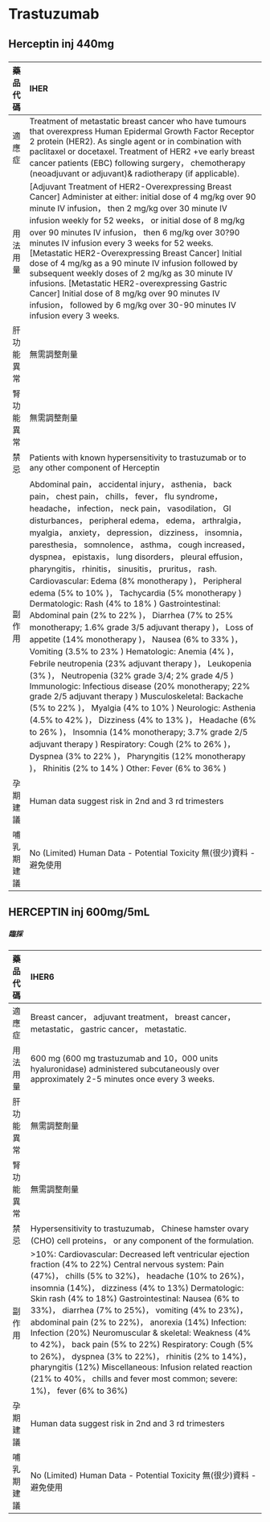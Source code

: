 # Trastuzumab

## Herceptin inj 440mg

##### 

| 藥品代碼   | IHER                                                                                                                                                                                                                                                                                                                                                                                                                                                                                                                                                                                                                                                                                                                                                                                                                                                                                                                                                                                                                                                                                                                                                                                                                                                                                                                                                                                       |
|:-----------|:-------------------------------------------------------------------------------------------------------------------------------------------------------------------------------------------------------------------------------------------------------------------------------------------------------------------------------------------------------------------------------------------------------------------------------------------------------------------------------------------------------------------------------------------------------------------------------------------------------------------------------------------------------------------------------------------------------------------------------------------------------------------------------------------------------------------------------------------------------------------------------------------------------------------------------------------------------------------------------------------------------------------------------------------------------------------------------------------------------------------------------------------------------------------------------------------------------------------------------------------------------------------------------------------------------------------------------------------------------------------------------------------|
| 適應症     | Treatment of metastatic breast cancer who have tumours that overexpress Human Epidermal Growth Factor Receptor 2 protein (HER2). As single agent or in combination with paclitaxel or docetaxel. Treatment of HER2 +ve early breast cancer patients (EBC) following surgery， chemotherapy (neoadjuvant or adjuvant)& radiotherapy (if applicable).                                                                                                                                                                                                                                                                                                                                                                                                                                                                                                                                                                                                                                                                                                                                                                                                                                                                                                                                                                                                                                        |
| 用法用量   | [Adjuvant Treatment of HER2-Overexpressing Breast Cancer] Administer at either: initial dose of 4 mg/kg over 90 minute IV infusion， then 2 mg/kg over 30 minute IV infusion weekly for 52 weeks， or initial dose of 8 mg/kg over 90 minutes IV infusion， then 6 mg/kg over 30?90 minutes IV infusion every 3 weeks for 52 weeks. [Metastatic HER2-Overexpressing Breast Cancer] Initial dose of 4 mg/kg as a 90 minute IV infusion followed by subsequent weekly doses of 2 mg/kg as 30 minute IV infusions. [Metastatic HER2-overexpressing Gastric Cancer] Initial dose of 8 mg/kg over 90 minutes IV infusion， followed by 6 mg/kg over 30-90 minutes IV infusion every 3 weeks.                                                                                                                                                                                                                                                                                                                                                                                                                                                                                                                                                                                                                                                                                                    |
| 肝功能異常 | 無需調整劑量                                                                                                                                                                                                                                                                                                                                                                                                                                                                                                                                                                                                                                                                                                                                                                                                                                                                                                                                                                                                                                                                                                                                                                                                                                                                                                                                                                               |
| 腎功能異常 | 無需調整劑量                                                                                                                                                                                                                                                                                                                                                                                                                                                                                                                                                                                                                                                                                                                                                                                                                                                                                                                                                                                                                                                                                                                                                                                                                                                                                                                                                                               |
| 禁忌       | Patients with known hypersensitivity to trastuzumab or to any other component of Herceptin                                                                                                                                                                                                                                                                                                                                                                                                                                                                                                                                                                                                                                                                                                                                                                                                                                                                                                                                                                                                                                                                                                                                                                                                                                                                                                 |
| 副作用     | Abdominal pain， accidental injury， asthenia， back pain， chest pain， chills， fever， flu syndrome， headache， infection， neck pain， vasodilation， GI disturbances， peripheral edema， edema， arthralgia， myalgia， anxiety， depression， dizziness， insomnia， paresthesia， somnolence， asthma， cough increased， dyspnea， epistaxis， lung disorders， pleural effusion， pharyngitis， rhinitis， sinusitis， pruritus， rash. Cardiovascular: Edema (8% monotherapy )， Peripheral edema (5% to 10% )， Tachycardia (5% monotherapy ) Dermatologic: Rash (4% to 18% ) Gastrointestinal: Abdominal pain (2% to 22% )， Diarrhea (7% to 25% monotherapy; 1.6% grade 3/5 adjuvant therapy )， Loss of appetite (14% monotherapy )， Nausea (6% to 33% )， Vomiting (3.5% to 23% ) Hematologic: Anemia (4% )， Febrile neutropenia (23% adjuvant therapy )， Leukopenia (3% )， Neutropenia (32% grade 3/4; 2% grade 4/5 ) Immunologic: Infectious disease (20% monotherapy; 22% grade 2/5 adjuvant therapy ) Musculoskeletal: Backache (5% to 22% )， Myalgia (4% to 10% ) Neurologic: Asthenia (4.5% to 42% )， Dizziness (4% to 13% )， Headache (6% to 26% )， Insomnia (14% monotherapy; 3.7% grade 2/5 adjuvant therapy ) Respiratory: Cough (2% to 26% )， Dyspnea (3% to 22% )， Pharyngitis (12% monotherapy )， Rhinitis (2% to 14% ) Other: Fever (6% to 36% ) |
| 孕期建議   | Human data suggest risk in 2nd and 3 rd trimesters                                                                                                                                                                                                                                                                                                                                                                                                                                                                                                                                                                                                                                                                                                                                                                                                                                                                                                                                                                                                                                                                                                                                                                                                                                                                                                                                         |
| 哺乳期建議 | No (Limited) Human Data - Potential Toxicity 無(很少)資料 - 避免使用                                                                                                                                                                                                                                                                                                                                                                                                                                                                                                                                                                                                                                                                                                                                                                                                                                                                                                                                                                                                                                                                                                                                                                                                                                                                                                                       |

## HERCEPTIN inj 600mg/5mL

##### 臨採

| 藥品代碼   | IHER6                                                                                                                                                                                                                                                                                                                                                                                                                                                                                                                                                                                                                                                                                               |
|:-----------|:----------------------------------------------------------------------------------------------------------------------------------------------------------------------------------------------------------------------------------------------------------------------------------------------------------------------------------------------------------------------------------------------------------------------------------------------------------------------------------------------------------------------------------------------------------------------------------------------------------------------------------------------------------------------------------------------------|
| 適應症     | Breast cancer， adjuvant treatment， breast cancer， metastatic， gastric cancer， metastatic.                                                                                                                                                                                                                                                                                                                                                                                                                                                                                                                                                                                                      |
| 用法用量   | 600 mg (600 mg trastuzumab and 10，000 units hyaluronidase) administered subcutaneously over approximately 2-5 minutes once every 3 weeks.                                                                                                                                                                                                                                                                                                                                                                                                                                                                                                                                                          |
| 肝功能異常 | 無需調整劑量                                                                                                                                                                                                                                                                                                                                                                                                                                                                                                                                                                                                                                                                                        |
| 腎功能異常 | 無需調整劑量                                                                                                                                                                                                                                                                                                                                                                                                                                                                                                                                                                                                                                                                                        |
| 禁忌       | Hypersensitivity to trastuzumab， Chinese hamster ovary (CHO) cell proteins， or any component of the formulation.                                                                                                                                                                                                                                                                                                                                                                                                                                                                                                                                                                                  |
| 副作用     | >10%: Cardiovascular: Decreased left ventricular ejection fraction (4% to 22%) Central nervous system: Pain (47%)， chills (5% to 32%)， headache (10% to 26%)， insomnia (14%)， dizziness (4% to 13%) Dermatologic: Skin rash (4% to 18%) Gastrointestinal: Nausea (6% to 33%)， diarrhea (7% to 25%)， vomiting (4% to 23%)， abdominal pain (2% to 22%)， anorexia (14%) Infection: Infection (20%) Neuromuscular & skeletal: Weakness (4% to 42%)， back pain (5% to 22%) Respiratory: Cough (5% to 26%)， dyspnea (3% to 22%)， rhinitis (2% to 14%)， pharyngitis (12%) Miscellaneous: Infusion related reaction (21% to 40%， chills and fever most common; severe: 1%)， fever (6% to 36%) |
| 孕期建議   | Human data suggest risk in 2nd and 3 rd trimesters                                                                                                                                                                                                                                                                                                                                                                                                                                                                                                                                                                                                                                                  |
| 哺乳期建議 | No (Limited) Human Data - Potential Toxicity 無(很少)資料 - 避免使用                                                                                                                                                                                                                                                                                                                                                                                                                                                                                                                                                                                                                                |

